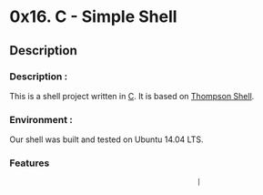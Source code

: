 #  0x16. C - Simple Shell

## Description

<p>

</p>

### Description :
This is a shell project written in [C](https://en.wikipedia.org/wiki/C_(programming_language)).
It is based on [Thompson Shell](https://en.wikipedia.org/wiki/Thompson_shell).

### Environment :

Our shell was built and tested on  Ubuntu 14.04 LTS.

### Features

                                                  |

